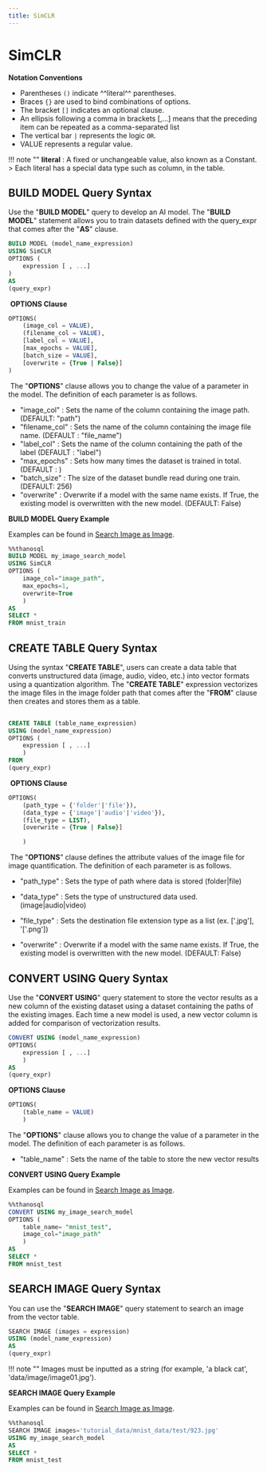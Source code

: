 ```yaml
---
title: SimCLR
---
```


# __SimCLR__

__Notation Conventions__

- Parentheses `()` indicate ^^literal^^ parentheses.
- Braces `{}` are used to bind combinations of options.
- The bracket `[]` indicates an optional clause.
- An ellipsis following a comma in brackets [,...] means that the preceding item can be repeated as a comma-separated list
- The vertical bar `|` represents the logic `OR`.
- VALUE represents a regular value.

!!! note ""
    __literal__ : A fixed or unchangeable value, also known as a Constant.
    > Each literal has a special data type such as column, in the table.


## __BUILD MODEL Query Syntax__

Use the "__BUILD MODEL__" query to develop an AI model.
The "__BUILD MODEL__" statement allows you to train datasets defined with the query_expr that comes after the "__AS__" clause.
​

```sql
BUILD MODEL (model_name_expression)
USING SimCLR
OPTIONS (
    expression [ , ...]
)
AS
(query_expr)
```

​
__OPTIONS Clause__
​

```sql
OPTIONS(
    (image_col = VALUE),
    (filename_col = VALUE),
    [label_col = VALUE],
    [max_epochs = VALUE],
    [batch_size = VALUE],
    [overwrite = {True | False}]
)
```

​
The "__OPTIONS__" clause allows you to change the value of a parameter in the model. The definition of each parameter is as follows.

- "image_col" : Sets the name of the column containing the image path. (DEFAULT: "path")
- "filename_col" : Sets the name of the column containing the image file name. (DEFAULT : "file_name")
- "label_col" : Sets the name of the column containing the path of the label (DEFAULT : "label")
- "max_epochs" : Sets how many times the dataset is trained in total. (DEFAULT : )
- "batch_size" : The size of the dataset bundle read during one train. (DEFAULT: 256)
- "overwrite" : Overwrite if a model with the same name exists. If True, the existing model is overwritten with the new model. (DEFAULT: False)

__BUILD MODEL Query Example__

Examples can be found in [Search Image as Image](/en/tutorials/thanosql_search/image_search/search_image_by_image/).
​

```sql
%%thanosql
BUILD MODEL my_image_search_model
USING SimCLR
OPTIONS (
    image_col="image_path",
    max_epochs=1,
    overwrite=True
    )
AS
SELECT *
FROM mnist_train
```

## __CREATE TABLE Query Syntax__

Using the syntax "__CREATE TABLE__", users can create a data table that converts unstructured data (image, audio, video, etc.) into vector formats using a quantization algorithm.
The "__CREATE TABLE__" expression vectorizes the image files in the image folder path that comes after the "__FROM__" clause then creates and stores them as a table.
​

```sql
​
CREATE TABLE (table_name_expression) 
USING (model_name_expression)
OPTIONS (
    expression [ , ...]
    )
FROM
(query_expr)
```

​
__OPTIONS Clause__
​

```sql
OPTIONS(
    (path_type = {'folder'|'file'}),
    (data_type = {'image'|'audio'|'video'}),
    (file_type = LIST),
    [overwrite = {True | False}]

    )
```

​
The "__OPTIONS__" clause defines the attribute values of the image file for image quantification. The definition of each parameter is as follows.

- "path_type" : Sets the type of path where data is stored (folder|file)

- "data_type" : Sets the type of unstructured data used. (image|audio|video)

- "file_type" : Sets the destination file extension type as a list (ex. ['.jpg'], '['.png'])
  ​
- "overwrite" : Overwrite if a model with the same name exists. If True, the existing model is overwritten with the new model. (DEFAULT: False)

## __CONVERT USING Query Syntax__

Use the "__CONVERT USING__" query statement to store the vector results as a new column of the existing dataset using a dataset containing the paths of the existing images. Each time a new model is used, a new vector column is added for comparison of vectorization results.
​

```sql
CONVERT USING (model_name_expression)
OPTIONS(
    expression [ , ...]
    )
AS
(query_expr)
```

__OPTIONS Clause__

```sql
OPTIONS(
    (table_name = VALUE)
    )
```

The "__OPTIONS__" clause allows you to change the value of a parameter in the model. The definition of each parameter is as follows.
​

- "table_name" : Sets the name of the table to store the new vector results

__CONVERT USING Query Example__

Examples can be found in [Search Image as Image](/en/tutorials/thanosql_search/image_search/search_image_by_image/).
​

```sql
%%thanosql
CONVERT USING my_image_search_model
OPTIONS (
    table_name= "mnist_test",
    image_col="image_path"
    )
AS
SELECT *
FROM mnist_test
```

## __SEARCH IMAGE Query Syntax__

You can use the "__SEARCH IMAGE__" query statement to search an image from the vector table.

```sql
SEARCH IMAGE (images = expression)
USING (model_name_expression)
AS
(query_expr)
```

!!! note ""
    Images must be inputted as a string (for example, 'a black cat', 'data/image/image01.jpg').

__SEARCH IMAGE Query Example__

Examples can be found in [Search Image as Image](/en/tutorials/thanosql_search/image_search/search_image_by_image/).

```sql
%%thanosql
SEARCH IMAGE images='tutorial_data/mnist_data/test/923.jpg'
USING my_image_search_model
AS
SELECT *
FROM mnist_test
```

